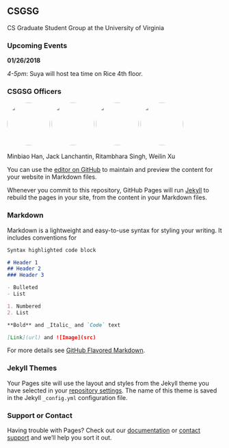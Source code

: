 ## CSGSG
CS Graduate Student Group at the University of Virginia

### Upcoming Events
**01/26/2018**

*4-5pm*: Suya will host tea time on Rice 4th floor.

### CSGSG Officers

<style >
.img-circle {
    border-radius: 50%;
}
.img-crop {
  object-fit: cover;
  width:100px;
  height:100px;
}
</style>

<p float="left">
  <img src="http://www.cs.virginia.edu/~mh2ye//assets/img/MinbiaoHan.jpg" class="img-crop img-circle" width="100" />
  <img src="http://bme.virginia.edu/bds/JackL.jpg" class="img-crop img-circle" width="100" /> 
  <img src="https://ritambharasingh.files.wordpress.com/2017/01/cropped-singhritambhara.jpg" class="img-crop img-circle"  width="100" />
  <img src="https://xuweilin.org/images/weilin_thumbnail.JPG" class="img-crop img-circle" width="100" />
</p>

Minbiao Han, Jack Lanchantin, Ritambhara Singh, Weilin Xu





You can use the [editor on GitHub](https://github.com/csgsg/csgsg.github.io/edit/master/README.md) to maintain and preview the content for your website in Markdown files.

Whenever you commit to this repository, GitHub Pages will run [Jekyll](https://jekyllrb.com/) to rebuild the pages in your site, from the content in your Markdown files.

### Markdown

Markdown is a lightweight and easy-to-use syntax for styling your writing. It includes conventions for

```markdown
Syntax highlighted code block

# Header 1
## Header 2
### Header 3

- Bulleted
- List

1. Numbered
2. List

**Bold** and _Italic_ and `Code` text

[Link](url) and ![Image](src)
```

For more details see [GitHub Flavored Markdown](https://guides.github.com/features/mastering-markdown/).

### Jekyll Themes

Your Pages site will use the layout and styles from the Jekyll theme you have selected in your [repository settings](https://github.com/csgsg/csgsg.github.io/settings). The name of this theme is saved in the Jekyll `_config.yml` configuration file.

### Support or Contact

Having trouble with Pages? Check out our [documentation](https://help.github.com/categories/github-pages-basics/) or [contact support](https://github.com/contact) and we’ll help you sort it out.


